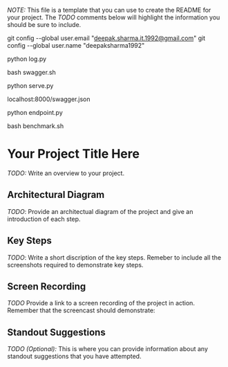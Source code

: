 *NOTE:* This file is a template that you can use to create the README for your project. The *TODO* comments below will highlight the information you should be sure to include.


git config --global user.email "deepak.sharma.it.1992@gmail.com"
git config --global user.name "deepaksharma1992"


python log.py

bash swagger.sh

python serve.py

localhost:8000/swagger.json

python endpoint.py

bash benchmark.sh



# Your Project Title Here

*TODO:* Write an overview to your project.

## Architectural Diagram
*TODO*: Provide an architectual diagram of the project and give an introduction of each step.

## Key Steps
*TODO*: Write a short discription of the key steps. Remeber to include all the screenshots required to demonstrate key steps. 

## Screen Recording
*TODO* Provide a link to a screen recording of the project in action. Remember that the screencast should demonstrate:

## Standout Suggestions
*TODO (Optional):* This is where you can provide information about any standout suggestions that you have attempted.
